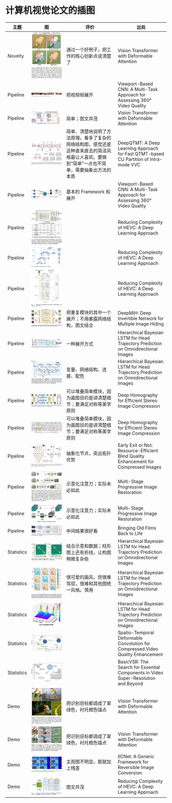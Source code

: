 # 计算机视觉论文的插图

| 主题       | 图                                | 评价                                                                           | 出处                                                                            |
| ---------- | --------------------------------- | ------------------------------------------------------------------------------ | ------------------------------------------------------------------------------- |
| Novelty    | ![](./assets/202208221020121.png) | 通过一个好例子，把工作的核心创新点说清楚了                                     | Vision Transformer with Deformable Attention                                    |
| Pipeline   | ![](./assets/202208221021521.png) | 把视频帧展开                                                                   | Viewport-Based CNN: A Multi-Task Approach for Assessing 360° Video Quality      |
| Pipeline   | ![](./assets/202208221022621.png) | 简单；图文并茂                                                                 | Vision Transformer with Deformable Attention                                    |
| Pipeline   | ![](./assets/202208221022153.png) | 简单、清楚地说明了方法原理。看多了复杂的网络结构图，感觉还是这种直来直去的简洁风格最让人喜欢。要做到“简单”一点也不简单，需要抽象出方法的本质 | DeepQTMT: A Deep Learning Approach for Fast QTMT-based CU Partition of Intra-mode VVC |
| Pipeline   | ![](./assets/202208221023350.png) | 基本的 Framework 和展开                                                        | Viewport-Based CNN: A Multi-Task Approach for Assessing 360° Video Quality      |
| Pipeline   | ![](./assets/202208221023462.png) |                                                                                | Reducing Complexity of HEVC: A Deep Learning Approach                           |
| Pipeline   | ![](./assets/202208221023154.png) |                                                                                | Reducing Complexity of HEVC: A Deep Learning Approach                           |
| Pipeline   | ![](./assets/202208221024231.png) |                                                                                | Reducing Complexity of HEVC: A Deep Learning Approach                           |
| Pipeline   | ![](./assets/202208221024586.png) | 把重复模块的其中一个展开；不用暴露网络结构，图文结合                           | DeepMIH: Deep Invertible Network for Multiple Image Hiding                      |
| Pipeline   | ![](./assets/202208221024859.png) | 一种展开方式                                                                   | Hierarchical Bayesian LSTM for Head Trajectory Prediction on Omnidirectional Images |
| Pipeline   | ![](./assets/202208221025045.png) | 变量、网络结构、连接、配色                                                     | Hierarchical Bayesian LSTM for Head Trajectory Prediction on Omnidirectional Images |
| Pipeline   | ![](./assets/202208221025488.png) | 可以堆叠简单模块，因为画图目的是讲清楚细节；要满足对称等美学原则               | Deep Homography for Efficient Stereo Image Compression                          |
| Pipeline   | ![](./assets/202208221025691.png) | 可以堆叠简单模块，因为画图目的是讲清楚细节；要满足对称等美学原则               | Deep Homography for Efficient Stereo Image Compression                          |
| Pipeline   | ![](./assets/202208221026709.png) | 抽象化节点，突出拓扑优势                                                       | Early Exit or Not: Resource-Efficient Blind Quality Enhancement for Compressed Images |
| Pipeline   | ![](./assets/202208221027445.png) | 示意化注意力；实际未必如此                                                     | Multi-Stage Progressive Image Restoration                                       |
| Pipeline   | ![](./assets/202208221027083.png) | 示意化注意力；实际未必如此                                                     | Multi-Stage Progressive Image Restoration                                       |
| Pipeline   | ![](./assets/202208221027961.png) | 中间结果很好看                                                                 | Bringing Old Films Back to Life                                                 |
| Statistics | ![](./assets/202208221025670.png) | 结合示意和数据；柱形图上还有折线，让构图稍微复杂些                             | Hierarchical Bayesian LSTM for Head Trajectory Prediction on Omnidirectional Images |
| Statistics | ![](./assets/202208221026827.png) | 很可爱的画风，但很难驾驭，很难和其他图统一风格。慎用                           | Hierarchical Bayesian LSTM for Head Trajectory Prediction on Omnidirectional Images |
| Statistics | ![](./assets/202208221026875.png) |                                                                                | Hierarchical Bayesian LSTM for Head Trajectory Prediction on Omnidirectional Images |
| Statistics | ![](./assets/202208221037985.png) |                                                                                | Spatio-Temporal Deformable Convolution for Compressed Video Quality Enhancement |
| Statistics | ![](./assets/202208221046906.png) |                                                                                | BasicVSR: The Search for Essential Components in Video Super-Resolution and Beyond |
| Demo       | ![](./assets/202208221021963.png) | 把识别目标都调成了翠绿色，衬托橙色锚点                                         | Vision Transformer with Deformable Attention                                    |
| Demo       | ![](./assets/202208221028441.png) | 把识别目标都调成了翠绿色，衬托橙色锚点                                         | Vision Transformer with Deformable Attention                                    |
| Demo       | ![](./assets/202209181603479.png) | 主观图不明显，那就加上残差                                                     | IICNet: A Generic Framework for Reversible Image Conversion                     |
| Demo       | ![](./assets/202208221022184.png) | 图文并茂                                                                       | Reducing Complexity of HEVC: A Deep Learning Approach                           |
